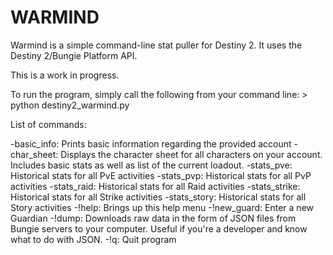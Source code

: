 WARMIND
========
Warmind is a simple command-line stat puller for Destiny 2. It uses the Destiny 2/Bungie Platform API.

This is a work in progress.

To run the program, simply call the following from your command line:
	> python destiny2_warmind.py

List of commands:

-basic_info: Prints basic information regarding the provided account
-char_sheet: Displays the character sheet for all characters on your account. Includes basic stats as well as list of the current loadout.
-stats_pve: Historical stats for all PvE activities
-stats_pvp: Historical stats for all PvP activities
-stats_raid: Historical stats for all Raid activities
-stats_strike: Historical stats for all Strike activities
-stats_story: Historical stats for all Story activities
-!help: Brings up this help menu
-!new_guard: Enter a new Guardian
-!dump: Downloads raw data in the form of JSON files from Bungie servers to your computer. Useful if you're a developer and know what to do with JSON. 
-!q: Quit program
